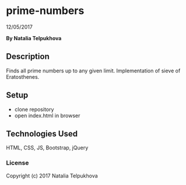 # prime-numbers

12/05/2017

**By Natalia Telpukhova**

## Description

Finds all prime numbers up to any given limit. Implementation of sieve of Eratosthenes.

## Setup

* clone repository
* open index.html in browser

## Technologies Used

HTML, CSS, JS, Bootstrap, jQuery

### License

Copyright (c) 2017 Natalia Telpukhova
